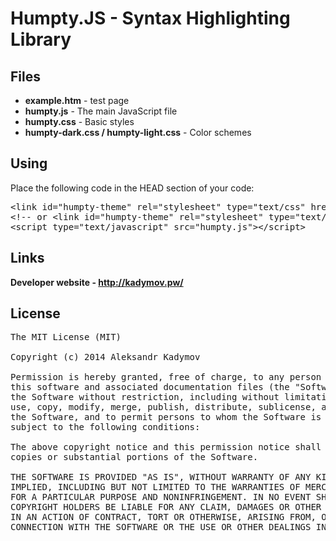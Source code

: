 Humpty.JS - Syntax Highlighting Library
======================================

Files
-----
* **example.htm** - test page
* **humpty.js** - The main JavaScript file
* **humpty.css** - Basic styles
* **humpty-dark.css / humpty-light.css** - Color schemes

Using
-----
Place the following code in the HEAD section of your code:
<pre>
&lt;link id="humpty-theme" rel="stylesheet" type="text/css" href="humpty-light.css" /&gt;
&lt;!-- or &lt;link id="humpty-theme" rel="stylesheet" type="text/css" href="humpty-dark.css" /&gt; --&gt;
&lt;script type="text/javascript" src="humpty.js"&gt;&lt;/script&gt;</pre>



Links
----
**Developer website - http://kadymov.pw/**

License
-------
<pre>
The MIT License (MIT)

Copyright (c) 2014 Aleksandr Kadymov

Permission is hereby granted, free of charge, to any person obtaining a copy of
this software and associated documentation files (the "Software"), to deal in
the Software without restriction, including without limitation the rights to
use, copy, modify, merge, publish, distribute, sublicense, and/or sell copies of
the Software, and to permit persons to whom the Software is furnished to do so,
subject to the following conditions:

The above copyright notice and this permission notice shall be included in all
copies or substantial portions of the Software.

THE SOFTWARE IS PROVIDED "AS IS", WITHOUT WARRANTY OF ANY KIND, EXPRESS OR
IMPLIED, INCLUDING BUT NOT LIMITED TO THE WARRANTIES OF MERCHANTABILITY, FITNESS
FOR A PARTICULAR PURPOSE AND NONINFRINGEMENT. IN NO EVENT SHALL THE AUTHORS OR
COPYRIGHT HOLDERS BE LIABLE FOR ANY CLAIM, DAMAGES OR OTHER LIABILITY, WHETHER
IN AN ACTION OF CONTRACT, TORT OR OTHERWISE, ARISING FROM, OUT OF OR IN
CONNECTION WITH THE SOFTWARE OR THE USE OR OTHER DEALINGS IN THE SOFTWARE.</pre>
